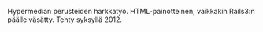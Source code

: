 Hypermedian perusteiden harkkatyö.
HTML-painotteinen, vaikkakin Rails3:n päälle väsätty.
Tehty syksyllä 2012.
